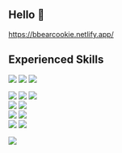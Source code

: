 ## Hello 👋
https://bbearcookie.netlify.app/

## Experienced Skills
![](https://img.shields.io/badge/JavaScript-F7DF1E?style=for-the-badge&logo=javascript&logoColor=black)
![](https://img.shields.io/badge/TypeScript-007ACC?style=for-the-badge&logo=typescript&logoColor=white)
![](https://img.shields.io/badge/Node.js-43853D?style=for-the-badge&logo=node.js&logoColor=white)

![](https://img.shields.io/badge/React-20232A?style=for-the-badge&logo=react&logoColor=61DAFB)
![](https://img.shields.io/badge/TanStack_Query-FF4154?style=for-the-badge&logo=reactquery&logoColor=white)
![](https://img.shields.io/badge/React_Hook_Form-EC5990?style=for-the-badge&logo=reacthookform&logoColor=white)  
![](https://img.shields.io/badge/Storybook-FF4785?style=for-the-badge&logo=storybook&logoColor=white)
![](https://img.shields.io/badge/Mock_Service_Worker-FF6A33?style=for-the-badge&logo=mockserviceworker&logoColor=white)  
![](https://img.shields.io/badge/chakra-%234ED1C5.svg?style=for-the-badge&logo=chakraui&logoColor=white)
![](https://img.shields.io/badge/tailwindcss-%2338B2AC.svg?style=for-the-badge&logo=tailwind-css&logoColor=white)  
![](https://img.shields.io/badge/HTML5-E34F26?style=for-the-badge&logo=html5&logoColor=white)
![](https://img.shields.io/badge/CSS3-1572B6?style=for-the-badge&logo=css3&logoColor=white)

![](https://img.shields.io/badge/Express-404D59?style=for-the-badge&logo=express)




<!--
**bbearcookie/bbearcookie** is a ✨ _special_ ✨ repository because its `README.md` (this file) appears on your GitHub profile.

Here are some ideas to get you started:

- 🔭 I’m currently working on ...
- 🌱 I’m currently learning ...
- 👯 I’m looking to collaborate on ...
- 🤔 I’m looking for help with ...
- 💬 Ask me about ...
- 📫 How to reach me: ...
- 😄 Pronouns: ...
- ⚡ Fun fact: ...
-->

